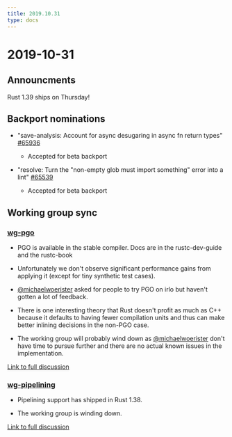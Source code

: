 ```yaml
---
title: 2019.10.31
type: docs
---
```


# 2019-10-31

## Announcments

Rust 1.39 ships on Thursday!

## Backport nominations

- "save-analysis: Account for async desugaring in async fn return types" [#65936](https://github.com/rust-lang/rust/pull/65936)
  - Accepted for beta backport

- "resolve: Turn the "non-empty glob must import something" error into a lint" [#65539](https://github.com/rust-lang/rust/pull/65539)
  - Accepted for beta backport

## Working group sync

### [wg-pgo](https://rust-lang.github.io/compiler-team/working-groups/pgo/)

- PGO is available in the stable compiler. Docs are in the rustc-dev-guide and the rustc-book

- Unfortunately we don't observe significant performance gains from applying it (except for tiny synthetic test cases).

- [@michaelwoerister] asked for people to try PGO on irlo but haven't gotten a lot of feedback.

- There is one interesting theory that Rust doesn't profit as much as C++ because it defaults to having fewer compilation units and thus can make better inlining decisions in the non-PGO case.

- The working group will probably wind down as [@michaelwoerister] don't have time to pursue further and there are no actual known issues in the implementation.

[Link to full discussion](https://rust-lang.zulipchat.com/#narrow/stream/131828-t-compiler/topic/weekly.20meeting.202019-10-31.20.2354818/near/179539153)

### [wg-pipelining](https://rust-lang.github.io/compiler-team/working-groups/pipelining/)

- Pipelining support has shipped in Rust 1.38.

- The working group is winding down.

[Link to full discussion](https://rust-lang.zulipchat.com/#narrow/stream/131828-t-compiler/topic/weekly.20meeting.202019-10-31.20.2354818/near/179539371)

[@michaelwoerister]: https://github.com/michaelwoerister

